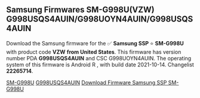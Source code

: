 <h2>Samsung Firmwares SM-G998U(VZW) G998USQS4AUIN/G998UOYN4AUIN/G998USQS4AUIN</h2>
Download the Samsung firmware for the ✅ <strong>Samsung SSP </strong> ⭐ <strong>SM-G998U</strong> with product code <strong>VZW</strong> <strong> from United States</strong>. This firmware has version number PDA <strong>G998USQS4AUIN</strong> and CSC G998UOYN4AUIN. The operating system of this firmware is Android R , with build date 2021-10-14. Changelist <strong>22265714</strong>.


[SM-G998U](https://samfirm.shop/samsung/model/SM-G998U)
[G998USQS4AUIN](https://samfirm.shop/samsung/pda/G998USQS4AUIN)
[Download Firmware Samsung SSP SM-G998U](https://samfirm.shop/samsung/firmware/464948)
